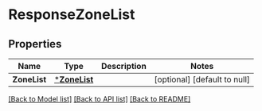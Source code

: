 # ResponseZoneList

## Properties
Name | Type | Description | Notes
------------ | ------------- | ------------- | -------------
**ZoneList** | [***ZoneList**](ZoneList.md) |  | [optional] [default to null]

[[Back to Model list]](../README.md#documentation-for-models) [[Back to API list]](../README.md#documentation-for-api-endpoints) [[Back to README]](../README.md)


